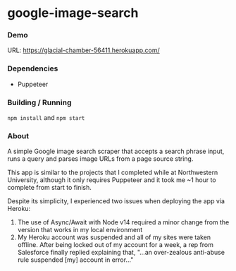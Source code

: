 # google-image-search

### Demo

URL: https://glacial-chamber-56411.herokuapp.com/

### Dependencies

- Puppeteer

### Building / Running

```npm install``` and ```npm start```

### About

A simple Google image search scraper that accepts a search phrase input, runs a query and parses image URLs from a page source string. 

This app is similar to the projects that I completed while at Northwestern University, although it only requires Puppeteer and it took me ~1 hour to complete from start to finish. 

Despite its simplicity, I experienced two issues when deploying the app via Heroku:

1. The use of Async/Await with Node v14 required a minor change from the version that works in my local environment
2. My Heroku account was suspended and all of my sites were taken offline. After being locked out of my account for a week, a rep from Salesforce finally replied explaining that, "...an over-zealous anti-abuse rule suspended [my] account in error..."

